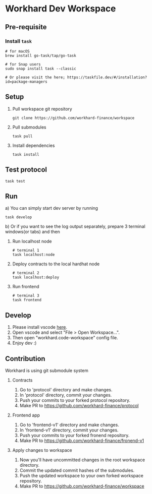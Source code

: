 # Workhard Dev Workspace

## Pre-requisite

### Install `task`

```.shell
# for macOS
brew install go-task/tap/go-task

# for Snap users
sudo snap install task --classic

# Or please visit the here; https://taskfile.dev/#/installation?id=package-managers
```

## Setup

1. Pull workspace git repository
    ```shell
    git clone https://github.com/workhard-finance/workspace
    ```
1. Pull submodules
    ```
    task pull
    ```
1. Install dependencies
    ```
    task install
    ```

## Test protocol

```.shell
task test
```

## Run

a) You can simply start dev server by running

```.shell
task develop
```

b) Or if you want to see the log output separately, prepare 3 terminal windows(or tabs) and then
1. Run localhost node
    ```.shell
    # terminal 1
    task localhost:node
    ```
1. Deploy contracts to the local hardhat node
    ```.shell
    # terminal 2
    task localhost:deploy
    ```
1. Run frontend
    ```.shell
    # terminal 3
    task frontend
    ```

## Develop

1. Please install vscode [here](https://code.visualstudio.com/download).
2. Open vscode and select "File > Open Workspace...".
3. Then open "workhard.code-workspace" config file.
4. Enjoy dev :)

## Contribution
Workhard is using git submodule system

1. Contracts
    1. Go to 'protocol' directory and make changes.
    2. In 'protocol' directory, commit your changes.
    3. Push your commits to your forked protocol repository.
    4. Make PR to https://github.com/workhard-finance/protocol 

2. Frontend app
    1. Go to 'frontend-v1' directory and make changes.
    2. In 'frontend-v1' directory, commit your changes.
    3. Push your commits to your forked fronend repository.
    4. Make PR to https://github.com/workhard-finance/fronend-v1

3. Apply changes to workspace

    1. Now you'll have uncommitted changes in the root workspace directory.
    2. Commit the updated commit hashes of the submodules.
    3. Push the updated workspace to your own forked workspace repository.
    4. Make PR to https://github.com/workhard-finance/workspace

